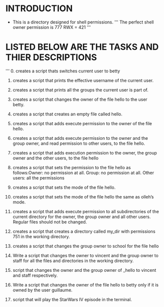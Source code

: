 # INTRODUCTION
* This is a directory designed for shell permissions.
'''
The perfect shell owner permission is 777
RWX = 421
'''

# LISTED BELOW ARE THE TASKS AND THIER DESCRIPTIONS
'''
0. creates a script thats switches current user to betty
1. creates a script that prints the effective username of the current user.

2. creates a script that prints all the groups the current user is part of.

3. creates a script that changes the owner of the file hello to the user betty.

4. creates a script that creates an empty file called hello.

5. creates a script that adds execute permission to the owner of the file hello.

6. creates a script that adds execute permission to the owner and the group owner, and read permission to other users, to the file hello.

7. creates a script that adds execution permission to the owner, the group owner and the other users, to the file hello

8. creates a script that sets the permission to the file hello as follows:Owner: no permission at all. Group: no permission at all. Other users: all the permissions

9. creates a script that sets the mode of the file hello.

10. creates a script that sets the mode of the file hello the same as olleh’s mode.

11. creates a script that adds execute permission to all subdirectories of the current directory for the owner, the group owner and all other users. Regular files should not be changed.

12. creates a script that creates a directory called my_dir with permissions 751 in the working directory.

13. creates a script that changes the group owner to school for the file hello

14. Write a script that changes the owner to vincent and the group owner to staff for all the files and directories in the working directory.

15. script that changes the owner and the group owner of _hello to vincent and staff respectively.

16. Write a script that changes the owner of the file hello to betty only if it is owned by the user guillaume.

17. script that will play the StarWars IV episode in the terminal.
